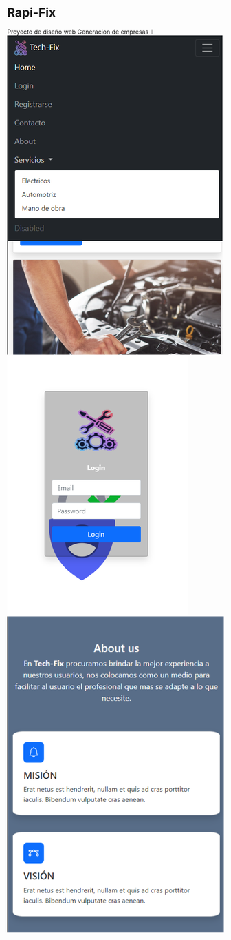 # Rapi-Fix
Proyecto de diseño web Generacion de empresas II  
![Home](Tech-Fix-Home.png "home")
![Login](Tech-Fix-Login.png "Login")
![About](Tech-Fix-About.png "About")
